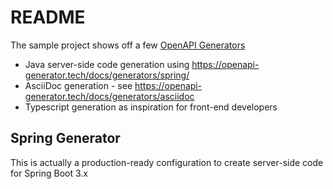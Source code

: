 # README

The sample project shows off a few [OpenAPI Generators](https://openapi-generator.tech/docs/generators/)

* Java server-side code generation using https://openapi-generator.tech/docs/generators/spring/
* AsciiDoc generation - see https://openapi-generator.tech/docs/generators/asciidoc
* Typescript generation as inspiration for front-end developers

## Spring Generator

This is actually a production-ready configuration to create server-side code for Spring Boot 3.x

